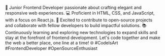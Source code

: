 🚀 Junior Frontend Developer passionate about crafting elegant and responsive web experiences. 💻 Proficient in HTML, CSS, and JavaScript, with a focus on React.js. 🌟 Excited to contribute to open-source projects and collaborate with fellow developers to build impactful solutions. 📚 Continuously learning and exploring new technologies to expand skills and stay at the forefront of frontend development. Let's code together and make the web a better place, one line at a time! 🌐 #CodeIsArt #FrontendDeveloper #OpenSourceEnthusiast
